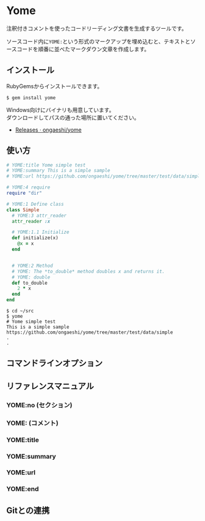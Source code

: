 # Yome

注釈付きコメントを使ったコードリーディング文書を生成するツールです。

ソースコード内に`YOME:`という形式のマークアップを埋め込むと、テキストとソースコードを順番に並べたマークダウン文章を作成します。

## インストール

RubyGemsからインストールできます。

    $ gem install yome

Windows向けにバイナリも用意しています。  
ダウンロードしてパスの通った場所に置いてください。

- [Releases · ongaeshi/yome](https://github.com/ongaeshi/yome/releases/)

## 使い方

```ruby
# YOME:title Yome simple test
# YOME:summary This is a simple sample
# YOME:url https://github.com/ongaeshi/yome/tree/master/test/data/simple

# YOME:4 require
require "dir"

# YOME:1 Define class
class Simple
  # YOME:3 attr_reader
  attr_reader :x

  # YOME:1.1 Initialize
  def initialize(x)
    @x = x
  end


  # YOME:2 Method
  # YOME: The *to_double* method doubles x and returns it.
  # YOME: double
  def to_double
    2 * x
  end
end
```

```
$ cd ~/src
$ yome
# Yome simple test
This is a simple sample
https://github.com/ongaeshi/yome/tree/master/test/data/simple
.
.
```

## コマンドラインオプション

## リファレンスマニュアル
### YOME:no (セクション) 
### YOME: (コメント)
### YOME:title
### YOME:summary
### YOME:url
### YOME:end

## Gitとの連携
